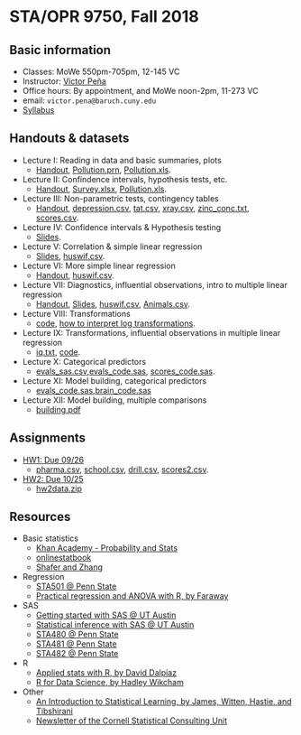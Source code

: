 # STA/OPR 9750, Fall 2018

## Basic information
* Classes: MoWe 550pm-705pm, 12-145 VC
* Instructor: [Víctor Peña](http://vicpena.github.io/)
* Office hours: By appointment, and MoWe noon-2pm, 11-273 VC
* email: ``victor.pena@baruch.cuny.edu``
* [Syllabus](http://vicpena.github.io/9750fall18.pdf)

## Handouts & datasets

* Lecture I: Reading in data and basic summaries, plots
  - [Handout](http://vicpena.github.io/sta9750/fall18/STA9750Lecture1v2.pdf), [Pollution.prn](http://vicpena.github.io/sta9750/fall18/Pollution.prn), [Pollution.xls](http://vicpena.github.io/sta9750/fall18/Pollution.xls).
* Lecture II: Confindence intervals, hypothesis tests, etc.
  - [Handout](http://vicpena.github.io/sta9750/fall18/STA9750Lecture2v2.pdf),  [Survey.xlsx](http://vicpena.github.io/sta9750/fall18/survey.xlsx), [Pollution.xls](http://vicpena.github.io/sta9750/fall18/Pollution.xls).
* Lecture III: Non-parametric tests, contingency tables
  - [Handout](http://vicpena.github.io/sta9750/fall18/STA9750Lecture3.pdf), [depression.csv](http://vicpena.github.io/sta9750/fall18/depression.csv), [tat.csv](http://vicpena.github.io/sta9750/fall18/tat.csv), [xray.csv](http://vicpena.github.io/sta9750/fall18/xray.csv), [zinc_conc.txt](http://vicpena.github.io/sta9750/fall18/zinc_conc.txt), [scores.csv](http://vicpena.github.io/sta9750/fall18/scores.csv).
* Lecture IV: Confidence intervals & Hypothesis testing
  - [Slides](http://vicpena.github.io/sta9750/fall18/Lecture4.pdf).
* Lecture V: Correlation & simple linear regression
  - [Slides](http://vicpena.github.io/sta9750/fall18/Lecture5.pdf), [huswif.csv](http://vicpena.github.io/sta9750/fall18/huswif.csv).
* Lecture VI: More simple linear regression
  - [Handout](http://vicpena.github.io/sta9750/fall18/linregSAS.pdf), [huswif.csv](http://vicpena.github.io/sta9750/fall18/huswif.csv).
* Lecture VII: Diagnostics, influential observations, intro to multiple linear regression
  - [Handout](http://vicpena.github.io/sta9750/fall18/linregSAS.pdf), [Slides](http://vicpena.github.io/sta9750/fall18/Lecture6.pdf), [huswif.csv](http://vicpena.github.io/sta9750/fall18/huswif.csv), [Animals.csv](http://vicpena.github.io/sta9750/fall18/Animals.csv).
* Lecture VIII: Transformations
  - [code](http://vicpena.github.io/sta9750/fall18/animalcode.sas), [how to interpret log transformations](https://www.cscu.cornell.edu/news/statnews/stnews83.pdf).
* Lecture IX: Transformations, influential observations in multiple linear regression
  - [iq.txt](http://vicpena.github.io/sta9750/fall18/iq.txt), [code](http://vicpena.github.io/sta9750/fall18/iqcode.sas).
* Lecture X: Categorical predictors
  - [evals_sas.csv](http://vicpena.github.io/sta9750/fall18/evals_sas.csv),[evals_code.sas](http://vicpena.github.io/sta9750/fall18/evals_code.sas), [scores_code.sas](http://vicpena.github.io/sta9750/fall18/scores_code.sas).
* Lecture XI: Model building, categorical predictors
  - [evals_code.sas](http://vicpena.github.io/sta9750/fall18/evals_code.sas),[brain_code.sas](http://vicpena.github.io/sta9750/fall18/brain_code.sas)
* Lecture XII: Model building, multiple comparisons
  - [building.pdf](http://vicpena.github.io/sta9750/fall18/building.pdf)

## Assignments

* [HW1: Due 09/26](http://vicpena.github.io/sta9750/fall18/HW1.pdf)
  - [pharma.csv](http://vicpena.github.io/sta9750/fall18/pharma.csv), [school.csv](http://vicpena.github.io/sta9750/fall18/school.csv), [drill.csv](http://vicpena.github.io/sta9750/fall18/drill.csv), [scores2.csv](http://vicpena.github.io/sta9750/fall18/scores2.csv).
* [HW2: Due 10/25](http://vicpena.github.io/sta9750/fall18/HW2.pdf)
  - [hw2data.zip](http://VicPena.github.io/sta9750/fall18/hw2data.zip)
  
## Resources

* Basic statistics
  - [Khan Academy - Probability and Stats](https://www.khanacademy.org/math/statistics-probability)
  - [onlinestatbook](http://onlinestatbook.com/)
  - [Shafer and Zhang](https://stats.libretexts.org/Textbook_Maps/Introductory_Statistics/Book%3A_Introductory_Statistics_(Shafer_and_Zhang))
* Regression
  - [STA501 @ Penn State](https://onlinecourses.science.psu.edu/stat501/node/2/)
  - [Practical regression and ANOVA with R, by Faraway](https://cran.r-project.org/doc/contrib/Faraway-PRA.pdf)
* SAS
  - [Getting started with SAS @ UT Austin](https://stat.utexas.edu/images/SSC/documents/SoftwareTutorials/SAS_GettingStarted.pdf)
  - [Statistical inference with SAS @ UT Austin](https://stat.utexas.edu/images/SSC/documents/SoftwareTutorials/SAS_InferentialStats.pdf)
  - [STA480 @ Penn State](https://onlinecourses.science.psu.edu/stat480/)
  - [STA481 @ Penn State](https://onlinecourses.science.psu.edu/stat481/)
  - [STA482 @ Penn State](https://onlinecourses.science.psu.edu/stat482/)
* R
  - [Applied stats with R, by David Dalpiaz](https://daviddalpiaz.github.io/appliedstats/)
  - [R for Data Science, by Hadley Wikcham](http://r4ds.had.co.nz/)
* Other 
  - [An Introduction to Statistical Learning, by James, Witten, Hastie, and Tibshirani](http://www-bcf.usc.edu/~gareth/ISL/)
  - [Newsletter of the Cornell Statistical Consulting Unit](https://www.cscu.cornell.edu/news/archive.php)
